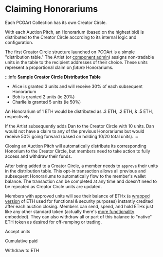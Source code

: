 # Claiming Honorariums

Each PCOArt Collection has its own Creator Circle.&#x20;

With each Auction Pitch, an Honorarium (based on the highest bid) is distributed to the Creator Circle according to its internal logic and configuration.

The first Creator Circle structure launched on PCOArt is a simple "distribution table." The Artist (or [component admin](../for-artists/admin-permissions)) assigns non-tradable units in the table to the recipient addresses of their choice. These units represent a proportional claim on _future_ Honorariums.

:::info
**Sample Creator Circle Distribution Table**

- Alice is granted 3 units and will receive 30% of each subsequent Honorarium
- Bob is granted 2 units (ie 20%)
- Charlie is granted 5 units (ie 50%)

An Honorarium of 1 ETH would be distributed as .3 ETH, .2 ETH, & .5 ETH, respectively.

If the Artist subsequently adds Dan to the Creator Circle with 10 units. Dan would not have a claim to any of the previous Honorariums but would receive 50% going forward (based on holding 10/20 total units).
:::

Closing an Auction Pitch will automatically distribute its corresponding Honorium to the Creator Circle, but members need to take action to fully access and withdraw their funds.

After being added to a Creator Circle, a member needs to `approve` their units in the distribution table. This opt-in transaction allows all previous and subsequent Honorariums to automatically flow to the member's wallet balance. The transaction can be completed at any time and doesn't need to be repeated as Creator Circle units are updated.&#x20;

Members with approved units will see their balance of ETHx (a [wrapped version](https://docs.superfluid.finance/superfluid/protocol-overview/in-depth-overview/super-tokens) of ETH used for functional & security purposes) instantly credited after each auction closing. Members can send, spend, and hold ETHx just like any other standard token (actually there's [more functionality](https://docs.superfluid.finance/superfluid/protocol-overview/what-is-superfluid) embedded). They can also withdraw all or part of this balance to "native" ETH token as desired for off-ramping or trading.&#x20;

Accept units

Cumulative paid

Withdraw to ETH
